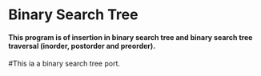 # Binary Search Tree

#### This program is of insertion in binary search tree and binary search tree traversal (inorder, postorder and preorder).
#This ia a binary search tree port.

